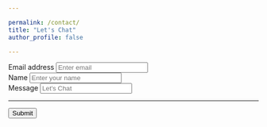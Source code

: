 ```yaml
---

permalink: /contact/
title: "Let's Chat"
author_profile: false

---
```


<form action="https://getform.io/f/1d8a51db-d227-4e1a-b329-254aa6d71662" method="POST">
  <div class="form-group">
        <label for="InputEmail1" required="required">Email address</label>
        <input type="email" name="email" class="form-control" id="InputEmail1" aria-describedby="emailHelp" placeholder="Enter email">
      </div>
      <div class="form-group">
        <label for="InputName">Name</label>
        <input type="text" name="name" class="form-control" id="InputName" placeholder="Enter your name" required="required">
      </div>
  <div class="form-group">
        <label for="InputMessage">Message</label>
        <input type="text" name="Message" class="form-control" id="InputMessage" placeholder="Let's Chat " required="required">
  </div>
      <hr>
      <button type="submit" class="btn btn-primary">Submit</button>
</form>
     
